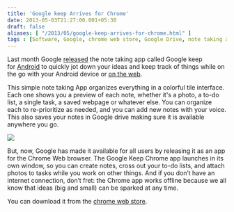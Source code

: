 ```yaml
---
title: 'Google keep Arrives for Chrome'
date: 2013-05-03T21:27:00.001+05:30
draft: false
aliases: [ "/2013/05/google-keep-arrives-for-chrome.html" ]
tags : [Software, Google, chrome web store, Google Drive, note taking app, chrome, keep]
---
```


Last month Google [released](http://googledrive.blogspot.com/2013/03/google-keepsave-whats-on-your-mind.html) the note taking app called Google keep for [Android](https://play.google.com/store/apps/details?id=com.google.android.keep&hl=en) to quickly jot down your ideas and keep track of things while on the go with your Android device or [on the web](http://drive.google.com/keep).  
  

  
This simple note taking App organizes everything in a colorful tile interface. Each one shows you a preview of each note, whether it's a photo, a to-do list, a single task, a saved webpage or whatever else. You can organize each to re-prioritize as needed, and you can add new notes with your voice. This also saves your notes in Google drive making sure it is available anywhere you go.  
  

[![](http://2.bp.blogspot.com/-AqYG--HpwHs/UYPcf4ZkBII/AAAAAAAABOI/NFVqDbQRVlw/s320/Keep+screenshot+1.png)](http://2.bp.blogspot.com/-AqYG--HpwHs/UYPcf4ZkBII/AAAAAAAABOI/NFVqDbQRVlw/s1600/Keep+screenshot+1.png)

  
But, now, Google has made it available for all users by releasing it as an app for the Chrome Web browser. The Google Keep Chrome app launches in its own window, so you can create notes, cross out your to-do lists, and attach photos to tasks while you work on other things. And if you don’t have an internet connection, don’t fret: the Chrome app works offline because we all know that ideas (big and small) can be sparked at any time.  
  
You can download it from the [chrome web store](https://chrome.google.com/webstore/detail/google-keep/hmjkmjkepdijhoojdojkdfohbdgmmhki).